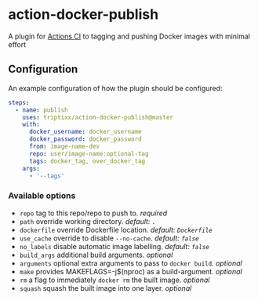 # action-docker-publish
A plugin for [Actions CI](https://github.com/features/actions) to tagging and pushing Docker images with minimal effort

## Configuration

An example configuration of how the plugin should be configured:
```yaml
steps:
  - name: publish
    uses: triptixx/action-docker-publish@master
    with:
      docker_username: docker_username
      docker_password: docker_password
      from: image-name-dev
      repo: user/image-name:optional-tag
      tags: docker_tag, over_docker_tag
    args:
      - '--tags'
```

### Available options
- `repo`          tag to this repo/repo to push to. _required_
- `path`          override working directory. _default: `.`_
- `dockerfile`    override Dockerfile location. _default: `Dockerfile`_
- `use_cache`     override to disable `--no-cache`. _default: `false`_
- `no_labels`     disable automatic image labelling. _default: `false`_
- `build_args`    additional build arguments. _optional_
- `arguments`     optional extra arguments to pass to `docker build`. _optional_
- `make`          provides MAKEFLAGS=-j$(nproc) as a build-argument. _optional_
- `rm`            a flag to immediately `docker rm` the built image. _optional_
- `squash`        squash the built image into one layer. _optional_

